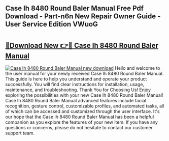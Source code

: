 ## Case Ih 8480 Round Baler Manual Free Pdf Download - Part-n6n New Repair Owner Guide - User Service Edition VWuoG

# <h2><a href="http://bc92016.oget.top/?id=Case+Ih+8480+Round+Baler+Manual">🔗Download New 👉🔴 Case Ih 8480 Round Baler Manual</a></h2>

[![Case Ih 8480 Round Baler Manual new download](https://i.imgur.com/5g1atiW.png)](http://bc92016.oget.top/?id=Case+Ih+8480+Round+Baler+Manual)
Hello and welcome to the user manual for your newly received Case Ih 8480 Round Baler Manual. This guide is here to help you understand and operate your product successfully. You will find clear instructions for installation, usage, maintenance, and troubleshooting. Thank You for Choosing Us! Enjoy exploring the possibilities with your new Case Ih 8480 Round Baler Manual! Case Ih 8480 Round Baler Manual advanced features include facial recognition, gesture control, customizable profiles, and automated tasks, all of which can be accessed and customized through the user interface. It's our hope that the Case Ih 8480 Round Baler Manual has been a helpful companion as you explore the features of your new item. If you have any questions or concerns, please do not hesitate to contact our customer support team.
